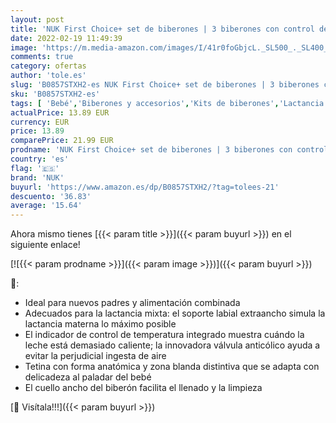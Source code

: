 ```yaml
---
layout: post
title: 'NUK First Choice+ set de biberones | 3 biberones con control de temperatura | Válvula anticólico | 300 ml | 0-6 meses |Tetina de silicona | Sin BPA | Azul'
date: 2022-02-19 11:49:39
image: 'https://m.media-amazon.com/images/I/41r0foGbjcL._SL500_._SL400_.jpg'
comments: true
category: ofertas
author: 'tole.es'
slug: 'B0857STXH2-es NUK First Choice+ set de biberones | 3 biberones con...'
sku: 'B0857STXH2-es'
tags: [ 'Bebé','Biberones y accesorios','Kits de biberones','Lactancia y alimentación','biberones','nuk', ]
actualPrice: 13.89 EUR
currency: EUR
price: 13.89
comparePrice: 21.99 EUR
prodname: 'NUK First Choice+ set de biberones | 3 biberones con control de temperatura | Válvula anticólico | 300 ml | 0-6 meses |Tetina de silicona | Sin BPA | Azul'
country: 'es'
flag: '🇪🇸'
brand: 'NUK'
buyurl: 'https://www.amazon.es/dp/B0857STXH2/?tag=tolees-21'
descuento: '36.83'
average: '15.64'
---
```


Ahora mismo tienes [{{< param title >}}]({{< param buyurl >}}) en el siguiente enlace!

[![{{< param prodname >}}]({{< param image >}})]({{< param buyurl >}})

🔎:

- Ideal para nuevos padres y alimentación combinada
- Adecuados para la lactancia mixta: el soporte labial extraancho simula la lactancia materna lo máximo posible
- El indicador de control de temperatura integrado muestra cuándo la leche está demasiado caliente; la innovadora válvula anticólico ayuda a evitar la perjudicial ingesta de aire
- Tetina con forma anatómica y zona blanda distintiva que se adapta con delicadeza al paladar del bebé
- El cuello ancho del biberón facilita el llenado y la limpieza

[🛒 Visítala!!!]({{< param buyurl >}})
